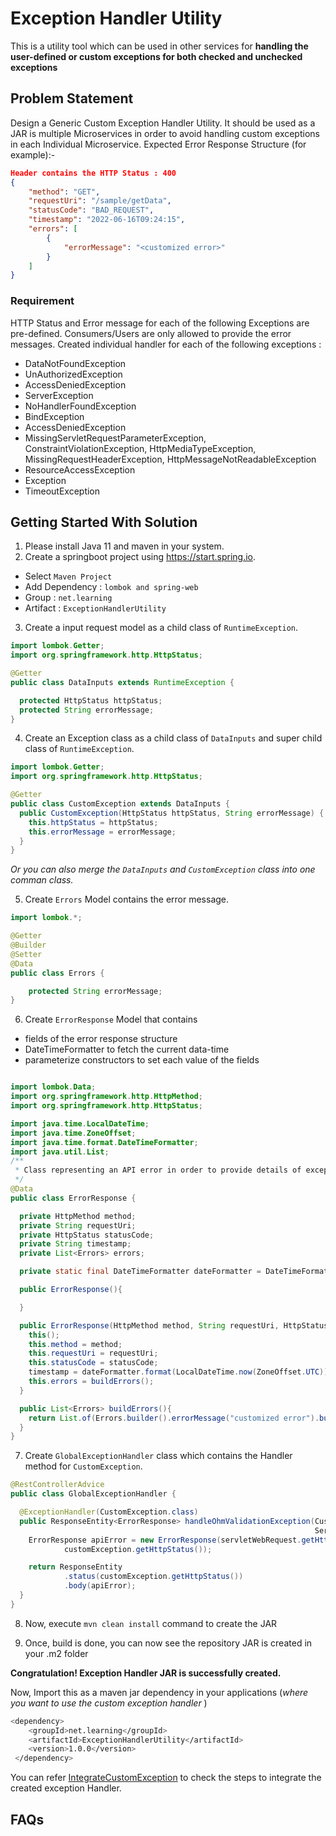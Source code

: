 # Exception Handler Utility

This is a utility tool which can be used in other services for **handling the user-defined or custom exceptions for both checked and unchecked exceptions**

## Problem Statement

Design a Generic Custom Exception Handler Utility.
It should be used as a JAR is multiple Microservices in order to avoid handling custom exceptions in each Individual Microservice. 
Expected Error Response Structure (for example):-
```json
Header contains the HTTP Status : 400
{
    "method": "GET",
    "requestUri": "/sample/getData",
    "statusCode": "BAD_REQUEST",
    "timestamp": "2022-06-16T09:24:15",
    "errors": [
        {
            "errorMessage": "<customized error>"
        }
    ]
}
```
### Requirement
HTTP Status and Error message for each of the following Exceptions are pre-defined. Consumers/Users are only allowed to provide the error messages. Created individual handler for each of the following exceptions :
* DataNotFoundException
* UnAuthorizedException
* AccessDeniedException
* ServerException
* NoHandlerFoundException
* BindException
* AccessDeniedException
* MissingServletRequestParameterException, ConstraintViolationException, HttpMediaTypeException, MissingRequestHeaderException, HttpMessageNotReadableException
* ResourceAccessException
* Exception 
* TimeoutException


## Getting Started With Solution

1. Please install Java 11 and maven in your system.
2. Create a springboot project using https://start.spring.io. <br>
* Select `Maven Project` 
* Add Dependency : `lombok and spring-web` 
* Group : `net.learning`
* Artifact : `ExceptionHandlerUtility`


3. Create a input request model as a child class of `RuntimeException`.
```java
import lombok.Getter;
import org.springframework.http.HttpStatus;

@Getter
public class DataInputs extends RuntimeException {

  protected HttpStatus httpStatus;
  protected String errorMessage;
} 
```
4. Create an Exception class as a child class of `DataInputs` and super child class of `RuntimeException`.
```java
import lombok.Getter;
import org.springframework.http.HttpStatus;

@Getter
public class CustomException extends DataInputs {
  public CustomException(HttpStatus httpStatus, String errorMessage) {
    this.httpStatus = httpStatus;
    this.errorMessage = errorMessage;
  }
}
```
<I>Or you can also merge the `DataInputs` and `CustomException` class into one comman class. </I>

5. Create `Errors` Model contains the error message.
```java
import lombok.*;

@Getter
@Builder
@Setter
@Data
public class Errors {

    protected String errorMessage;
}
```

6. Create `ErrorResponse` Model that contains 
* fields of the error response structure
* DateTimeFormatter to fetch the current data-time
* parameterize constructors to set each value of the fields
```java

import lombok.Data;
import org.springframework.http.HttpMethod;
import org.springframework.http.HttpStatus;

import java.time.LocalDateTime;
import java.time.ZoneOffset;
import java.time.format.DateTimeFormatter;
import java.util.List;
/**
 * Class representing an API error in order to provide details of exceptions thrown back to the client
 */
@Data
public class ErrorResponse {

  private HttpMethod method;
  private String requestUri;
  private HttpStatus statusCode;
  private String timestamp;
  private List<Errors> errors;

  private static final DateTimeFormatter dateFormatter = DateTimeFormatter.ofPattern("yyyy-MM-dd'T'HH:mm:ss");

  public ErrorResponse(){

  }

  public ErrorResponse(HttpMethod method, String requestUri, HttpStatus statusCode) {
    this();
    this.method = method;
    this.requestUri = requestUri;
    this.statusCode = statusCode;
    timestamp = dateFormatter.format(LocalDateTime.now(ZoneOffset.UTC));
    this.errors = buildErrors();
  }

  public List<Errors> buildErrors(){
    return List.of(Errors.builder().errorMessage("customized error").build());
  }
}
```

7. Create `GlobalExceptionHandler` class which contains the Handler method for `CustomException`.
```java
@RestControllerAdvice
public class GlobalExceptionHandler {

  @ExceptionHandler(CustomException.class)
  public ResponseEntity<ErrorResponse> handleOhmValidationException(CustomException customException,
                                                                    ServletWebRequest servletWebRequest) {
    ErrorResponse apiError = new ErrorResponse(servletWebRequest.getHttpMethod(), servletWebRequest.getRequest().getRequestURI(),
            customException.getHttpStatus());

    return ResponseEntity
            .status(customException.getHttpStatus())
            .body(apiError);
  }
} 
```

8. Now, execute `mvn clean install` command to create the JAR

9. Once, build is done, you can now see the repository JAR is created in your .m2 folder

**Congratulation! Exception Handler JAR is successfully created.** 

Now, Import this as a maven jar dependency in your applications
(_where you want to use the custom exception handler_ )
```bash
<dependency>
    <groupId>net.learning</groupId>
    <artifactId>ExceptionHandlerUtility</artifactId>
    <version>1.0.0</version>
 </dependency>
```
You can refer [IntegrateCustomException](https://github.com/KomalJayswal/IntegrateCustomException.git) to check the steps to integrate the created exception Handler.

[//]: # (## References)

## FAQs


